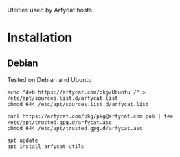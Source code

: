Utilities used by Arfycat hosts.

# Installation
## Debian

Tested on Debian and Ubuntu

```
echo "deb https://arfycat.com/pkg/Ubuntu /" > /etc/apt/sources.list.d/arfycat.list
chmod 644 /etc/apt/sources.list.d/arfycat.list

curl https://arfycat.com/pkg/pkg@arfycat.com.pub | tee /etc/apt/trusted.gpg.d/arfycat.asc
chmod 644 /etc/apt/trusted.gpg.d/arfycat.asc

apt update
apt install arfycat-utils
```
